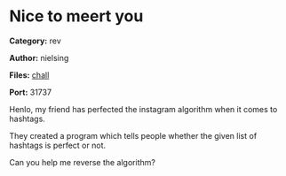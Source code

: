 # Nice to meert you
**Category:** rev

**Author:** nielsing

**Files:** [chall](./chall)

**Port:** 31737

Henlo, my friend has perfected the instagram algorithm when it comes to hashtags.

They created a program which tells people whether the given list of hashtags is 
perfect or not.

Can you help me reverse the algorithm?
